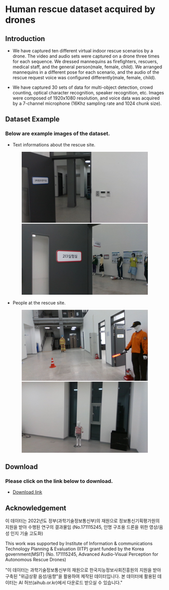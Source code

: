 # Human rescue dataset acquired by drones 
## Introduction
 * We have captured ten different virtual indoor rescue scenarios by a drone. The video and audio sets were captured on a drone three times for each sequence. We dressed mannequins as firefighters, rescuers, medical staff, and the general person(male, female, child). We arranged mannequins in a different pose for each scenario, and the audio of the rescue request voice was configured differently(male, female, child).

 * We have captured 30 sets of data for multi-object detection, crowd counting, optical character recognition, speaker recognition, etc. Images were composed of 1920x1080 resolution, and voice data was acquired by a 7-channel microphone (16Khz sampling rate and 1024 chunk size).


## Dataset Example
### Below are example images of the dataset.
* Text informations about the rescue site.
<p align='center'>
    <img src="./config/ocr_example_01.png" alt="drawing" width="400" />
    <img src="./config/ocr_example_02.png" alt="drawing" width ="400" />
</p>

* People at the rescue site.
<p align='center'>
    <img src="./config/human_example_01.png" alt="drawing" width="400" /> 
    <img src="./config/human_example_02.png" alt="drawing" width="400" /> 
</p>


## Download
### Please click on the link below to download.
* [Download link](http://gofile.me/5GdTf/nyq5Erduh)

## Acknowledgement
이 데이터는 2022년도 정부(과학기술정보통신부)의 재원으로 정보통신기획평가원의 지원을 받아 수행된 연구의 결과물임 (No.171115245, 인명 구조용 드론을 위한 영상/음성 인지 기술 고도화)

This work was supported by Institute of Information & communications Technology Planning & Evaluation (IITP) grant funded by the Korea government(MSIT) (No. 171115245, Advanced Audio-Visual Perception for Autonomous Rescue Drones)

"이 데이터는 과학기술정보통신부의 재원으로 한국지능정보사회진흥원의 지원을 받아 구축된 "위급상황 음성/음향"을 활용하여 제작된 데이터입니다. 본 데이터에 활용된 데이터는 AI 허브(aihub.or.kr)에서 다운로드 받으실 수 있습니다."
